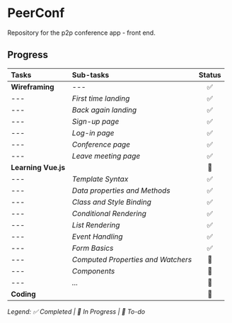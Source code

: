 # PeerConf

Repository for the p2p conference app - front end.

## Progress

| Tasks               | Sub-tasks                          | Status |
| :------------------ | :--------------------------------- | :----: |
| **Wireframing**     | ---                                |   ✅   |
| ---                 | _First time landing_               |   ✅   |
| ---                 | _Back again landing_               |   ✅   |
| ---                 | _Sign-up page_                     |   ✅   |
| ---                 | _Log-in page_                      |   ✅   |
| ---                 | _Conference page_                  |   ✅   |
| ---                 | _Leave meeting page_               |   ✅   |
| **Learning Vue.js** |                                    |   🚧   |
| ---                 | _Template Syntax_                  |   ✅   |
| ---                 | _Data properties and Methods_      |   ✅   |
| ---                 | _Class and Style Binding_          |   ✅   |
| ---                 | _Conditional Rendering_            |   ✅   |
| ---                 | _List Rendering_                   |   ✅   |
| ---                 | _Event Handling_                   |   ✅   |
| ---                 | _Form Basics_                      |   ✅   |
| ---                 | _Computed Properties and Watchers_ |   🚧   |
| ---                 | _Components_                       |   📌   |
| ---                 | _..._                              |   📌   |
| **Coding**          |                                    |   📌   |

_Legend: ✅ Completed | 🚧 In Progress | 📌 To-do_

